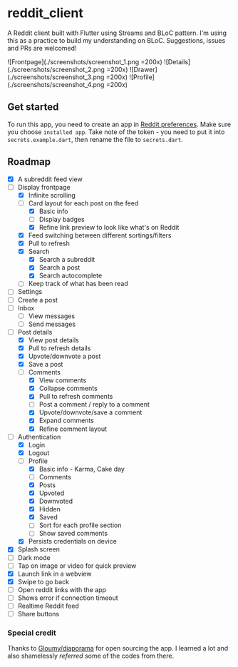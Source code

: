 # reddit_client

A Reddit client built with Flutter using Streams and BLoC pattern. I'm using this as a practice to build my understanding on BLoC. Suggestions, issues and PRs are welcomed!

![Frontpage](./screenshots/screenshot_1.png =200x)
![Details](./screenshots/screenshot_2.png =200x)
![Drawer](./screenshots/screenshot_3.png =200x)
![Profile](./screenshots/screenshot_4.png =200x)
## Get started

To run this app, you need to create an app in [Reddit preferences](https://www.reddit.com/prefs/apps/). Make sure you choose `installed app`. Take note of the token - you need to put it into `secrets.example.dart`, then rename the file to `secrets.dart`.

## Roadmap

- [x] A subreddit feed view
- [ ] Display frontpage
    - [x] Infinite scrolling
    - [ ] Card layout for each post on the feed
        - [x] Basic info
        - [ ] Display badges
        - [x] Refine link preview to look like what's on Reddit
    - [x] Feed switching between different sortings/filters
    - [x] Pull to refresh
    - [x] Search
        - [x] Search a subreddit
        - [x] Search a post
        - [x] Search autocomplete
    - [ ] Keep track of what has been read
- [ ] Settings
- [ ] Create a post
- [ ] Inbox
    - [ ] View messages
    - [ ] Send messages
- [ ] Post details
    - [x] View post details
    - [x] Pull to refresh details
    - [x] Upvote/downvote a post
    - [x] Save a post
    - [ ] Comments
        - [x] View comments
        - [x] Collapse comments
        - [x] Pull to refresh comments
        - [ ] Post a comment / reply to a comment
        - [x] Upvote/downvote/save a comment
        - [x] Expand comments
        - [x] Refine comment layout
- [ ] Authentication
    - [x] Login
    - [x] Logout
    - [ ] Profile
        - [x] Basic info - Karma, Cake day
        - [ ] Comments
        - [x] Posts
        - [x] Upvoted
        - [x] Downvoted
        - [x] Hidden
        - [x] Saved
        - [ ] Sort for each profile section
        - [ ] Show saved comments
    - [x] Persists credentials on device
- [x] Splash screen
- [ ] Dark mode
- [ ] Tap on image or video for quick preview
- [x] Launch link in a webview
- [x] Swipe to go back
- [ ] Open reddit links with the app
- [ ] Shows error if connection timeout
- [ ] Realtime Reddit feed
- [ ] Share buttons

### Special credit

Thanks to [Gloumy/diaporama](https://github.com/Gloumy/diaporama) for open sourcing the app. I learned a lot and also shamelessly _referred_ some of the codes from there.

